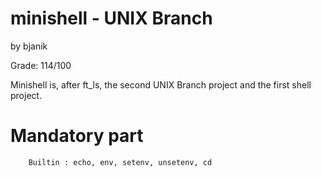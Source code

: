 # minishell - UNIX Branch

by bjanik

Grade: 114/100

Minishell is, after ft_ls, the second UNIX Branch project and the first shell project.

# Mandatory part
        Builtin : echo, env, setenv, unsetenv, cd
        
        
